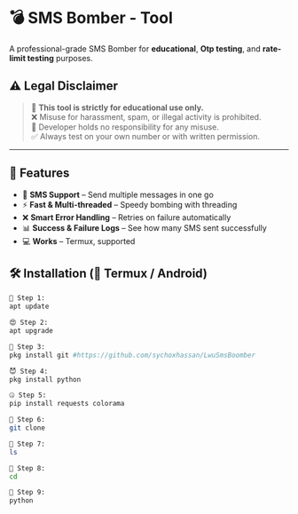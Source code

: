 # 💣 SMS Bomber -  Tool

A professional-grade SMS Bomber for **educational**, **Otp testing**, and **rate-limit testing** purposes.  


## ⚠️ Legal Disclaimer

> 🚨 **This tool is strictly for educational use only.**  
> ❌ Misuse for harassment, spam, or illegal activity is prohibited.  
> 📜 Developer holds no responsibility for any misuse.  
> ✅ Always test on your own number or with written permission.

---

## 🚀 Features


- 🔁 **SMS Support** – Send multiple messages in one go  
- ⚡ **Fast & Multi-threaded** – Speedy bombing with threading  
- ❌ **Smart Error Handling** – Retries on failure automatically  
- 📊 **Success & Failure Logs** – See how many SMS sent successfully  
- 💻 **Works** – Termux, supported  



## 🛠️ Installation (📱 Termux / Android)

```bash
🔗 Step 1:
apt update

😍 Step 2:
apt upgrade

🤗 Step 3:
pkg install git #https://github.com/sychoxhassan/LwuSmsBoomber

😈 Step 4:
pkg install python

🤐 Step 5:
pip install requests colorama

👾 Step 6:
git clone 

💪 Step 7:
ls

👹 Step 8:
cd 

💩 Step 9:
python

